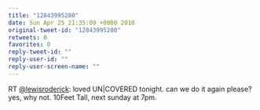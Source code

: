 ```yaml
---
title: "12843995280"
date: Sun Apr 25 21:35:09 +0000 2010
original-tweet-id: "12843995280"
retweets: 0
favorites: 0
reply-tweet-id: ""
reply-user-id: ""
reply-user-screen-name: ""
---
```

RT <a href="https://twitter.com/lewisroderick">@lewisroderick</a>: loved UN|COVERED tonight. can we do it again please? yes, why not. 10Feet Tall, next sunday at 7pm.
